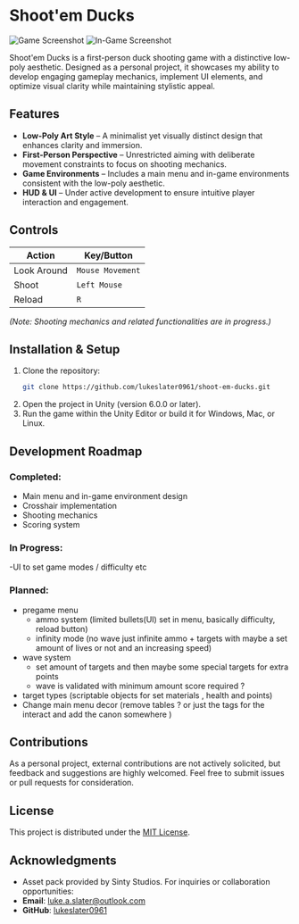 # Shoot'em Ducks

![Game Screenshot](https://github.com/user-attachments/assets/4f87dc63-b045-4d19-aaef-c1e67b0e2e34)
![In-Game Screenshot](https://github.com/user-attachments/assets/f90e9dc2-04d9-4a98-bdbe-bc6d675131ef)

Shoot'em Ducks is a first-person duck shooting game with a distinctive low-poly aesthetic. Designed as a personal project, it showcases my ability to develop engaging gameplay mechanics, implement UI elements, and optimize visual clarity while maintaining stylistic appeal.

## Features

- **Low-Poly Art Style** – A minimalist yet visually distinct design that enhances clarity and immersion.
- **First-Person Perspective** – Unrestricted aiming with deliberate movement constraints to focus on shooting mechanics.
- **Game Environments** – Includes a main menu and in-game environments consistent with the low-poly aesthetic.
- **HUD & UI** – Under active development to ensure intuitive player interaction and engagement.

## Controls

| Action          | Key/Button       |
|-----------------|------------------|
| Look Around     | `Mouse Movement` |
| Shoot           | `Left Mouse`     |
| Reload          | `R`              |

*(Note: Shooting mechanics and related functionalities are in progress.)*

## Installation & Setup

1. Clone the repository:
   ```bash
   git clone https://github.com/lukeslater0961/shoot-em-ducks.git
   ```
2. Open the project in Unity (version 6.0.0 or later).
3. Run the game within the Unity Editor or build it for Windows, Mac, or Linux.

## Development Roadmap

### Completed:
- Main menu and in-game environment design
- Crosshair implementation
- Shooting mechanics
- Scoring system

### In Progress:
-UI to set game modes / difficulty etc

### Planned:
- pregame menu
    - ammo system (limited bullets(UI) set in menu, basically difficulty, reload button)
    - infinity mode (no wave just infinite ammo + targets with maybe a set amount of lives or not and an increasing speed)
- wave system
    - set amount of targets and then maybe some special targets for extra points
    - wave is validated with minimum amount score required ?
- target types (scriptable objects for set materials , health and points)
- Change main menu decor (remove tables ? or just the tags for the interact and add the canon somewhere )

## Contributions

As a personal project, external contributions are not actively solicited, but feedback and suggestions are highly welcomed. Feel free to submit issues or pull requests for consideration.

## License

This project is distributed under the [MIT License](LICENSE).

## Acknowledgments
- Asset pack provided by Sinty Studios.
For inquiries or collaboration opportunities:
- **Email**: [luke.a.slater@outlook.com](mailto:luke.a.slater@outlook.com)
- **GitHub**: [lukeslater0961](https://github.com/lukeslater0961)


